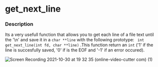 # get_next_line

### Description

Its a very usefull function that allows you to get each line of a file text until the '\n' and save it in a ```char **line``` with the following prototype: ```
int	get_next_line(int fd, char **line)``` .This function return an ```int``` ('1' if the line is succesfully saved, '0' if is the EOF and '-1' if an error occured).

![Screen Recording 2021-10-30 at 19 32 35 (online-video-cutter com) (1)](https://user-images.githubusercontent.com/82234144/139554816-9f3da64e-95e5-44e5-82df-1b60c9cbde95.gif)
